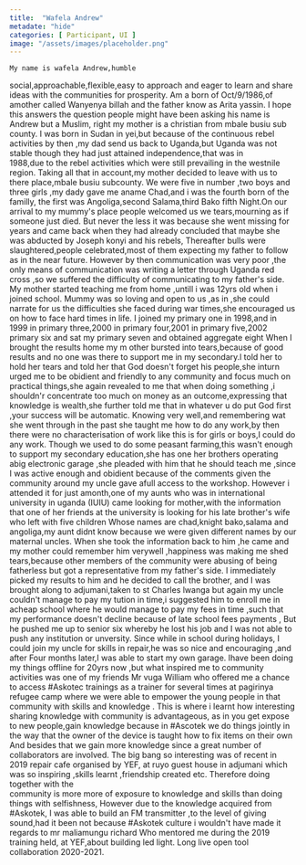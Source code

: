 ```yaml
---
title:  "Wafela Andrew"
metadate: "hide"
categories: [ Participant, UI ]
image: "/assets/images/placeholder.png"
---
```

    
    
    My name is wafela Andrew,humble 
social,approachable,flexible,easy to 
approach and eager to  learn and share 
ideas with the communities for 
prosperity.
     Am a born of  Oct/9/1986,of amother 
called Wanyenya billah and the father 
know as Arita yassin.
     I hope this answers the question people 
might have been asking his name is 
Andrew but a Muslim, right my mother is 
a christian from mbale busiu sub county.
     I was born in Sudan  in yei,but because of the continuous rebel activities by 
then ,my dad send us back to Uganda,but 
Uganda was not stable though they had 
just attained independence,that was in  
1988,due to the rebel activities which 
were still prevailing in the westnile 
region.
     Taking all that in account,my mother 
decided to leave with us to there 
place,mbale busiu subcounty.
     We were five in number ,two boys and 
three girls ,my dady gave me aname 
Chad,and i was the fourth born of the 
familly, the first was Angoliga,second 
Salama,third Bako fifth Night.On our 
arrival to my mummy's place 
people welcomed us we tears,mourning 
as if someone just died.
      But never the less it was because she went missing 
for years and came back when they had 
already concluded that maybe she was abducted by Joseph konyi 
and his rebels,
      Thereafter bulls were slaughtered,people celebrated,most of 
them expecting my father to follow as in 
the near future.
      However by then communication was 
very poor ,the only means of 
communication was writing a letter 
through Uganda red cross ,so we 
suffered the difficulty of 
communicating to my father's side.
      My mother started teaching me from 
home ,untill i was 12yrs old when i 
joined school.
      Mummy was so loving and open to us 
,as in ,she could narrate for us the 
difficulties she faced during war 
times,she encouraged us on how to face 
hard times in life.
      I joined my primary one in 1998,and in 
1999 in primary three,2000 in primary 
four,2001 in primary five,2002 primary 
six and sat my primary seven and 
obtained aggregate eight
       When I brought the results home my m 
other bursted into tears,because of good 
results and no one was there to support 
me in my secondary.l told her to hold 
her tears and told her that God doesn't 
forget his people,she inturn urged me to 
be obidient and friendly to any 
community and focus much on practical 
things,she again revealed to me that when doing something ,i shouldn'r 
concentrate too much on money as an 
outcome,expressing that knowledge is wealth,she further told me that in whatever u do put God first ,your 
success will be automatic.
       Knowing very well,and remembering wat she went through in the past she taught me how to do any work,by then there were no characterisation of work like 
this is for girls or boys,I could do any 
work.
       Though we used to do some peasant 
farming,this wasn't enough to support 
my secondary education,she has one her 
brothers operating abig electronic 
garage ,she pleaded with him that he 
should teach me ,since I was active 
enough and obidient because of the 
comments given the community around 
my uncle gave afull access to the 
workshop.
        However i attended it for just 
amonth,one of my aunts who was in 
international university in uganda (IUIU) 
came looking for mother,with the 
information that one of her friends at 
the university is looking for his late 
brother's wife who left with five children Whose names are chad,knight 
bako,salama and angoliga,my aunt didnt 
know because we were given different 
names by our maternal uncles.
       When she took the information back to 
him ,he came and my mother could 
remember  him verywell ,happiness was 
making me shed tears,because other 
members of the community were 
abusing of being fatherless but got a 
representative from my father's side.
        I immediately picked my results to him 
and he decided to call the brother, and  I 
was brought along to adjumani,taken to 
st Charles lwanga but again my uncle 
couldn't manage  to pay my tution in 
time,i suggested him to  enroll me in 
acheap school where he would manage 
to pay my fees in time ,such that  my 
performance doesn't decline because of 
late school fees payments ,
        But he pushed me up to senior six
whereby he lost his job and I was not 
able to push any institution or unversity.
Since while in school during holidays, I 
could join my uncle  for skills in repair,he 
was so nice and encouraging ,and after 
    Four months later,I was able to start my own garage. 
    Ihave been doing my things offline for 
20yrs now ,but what inspired me to 
community activities was one of my 
friends Mr vuga William who offered me 
a chance to access #Askotec trainings 
as a trainer for several times at 
pagirinya refugee camp where we were 
able to empower the young people in 
that community with skills and 
knowledge .
    This is where i learnt how interesting sharing 
knowledge with community is 
advantageous, as in you get expose to 
new people,gain knowledge because in 
#Ascotek we do things  jointly in the 
way that the owner of the device  is 
taught how to fix items on their own 
   And besides that we gain more knowledge since a great number of collaborators are involved.
   The big bang so interesting was of 
recent in 2019 repair cafe organised by 
YEF, at ruyo guest house in adjumani 
which was so inspiring ,skills learnt 
,friendship created etc.
   Therefore doing together with the  
community is more more of exposure to 
knowledge and skills than doing things 
with selfishness,
    However due to the knowledge acquired from #Askotek,
I was able to build an FM transmitter ,to the level of
giving sound,had it been not because #Askotek culture i wouldn't
have made it regards to mr maliamungu richard
Who mentored me during the 2019 training held,
at YEF,about building led light.
          Long live open tool collaboration 2020-2021.
